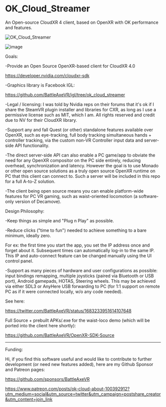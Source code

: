 # OK_Cloud_Streamer
An Open-source CloudXR 4 client, based on OpenXR with OK performance and features.

![OK_Cloud_Streamer](https://github.com/BattleAxeVR/OK_Cloud_Streamer/assets/11604039/89819682-e770-4f56-b47f-4752f4646db0)

![image](https://github.com/BattleAxeVR/OK_Cloud_Streamer/assets/11604039/b176601e-75b2-49f8-8154-93ebf30cc419)


Goals:

-Provide an Open Source OpenXR-based client for CloudXR 4.0

https://developer.nvidia.com/cloudxr-sdk

-Graphics library is Facebook IGL:

https://github.com/BattleAxeVR/igl/tree/ok_cloud_streamer

-Legal / licensing: I was told by Nvidia reps on their forums that it's ok if I share the SteamVR plugin installer and libraries for CXR, as long as I use a permissive license such as MIT, which I am. All rights reserved and credit due to NV for their CloudXR library. 

-Support any and fall Quest (or other) standalone features available over OpenXR, such as eye-tracking, full body tracking simultaneous hands + controller tracking, via the custom non-VR Controller input data and server-side API functionality. 

-The direct server-side API can also enable a PC game/app to obviate the need for any OpenXR compositor on the PC side entirely, reducing overhead, synchronization and latency. However the goal is to use Monado or other open source solutions as a truly open source OpenXR runtime on PC that this client can connect to. Such a server will be included in this repo for a full A-to-Z solution.

-The client being open source means you can enable platform-wide features for PC VR gaming, such as waist-oriented locomotion (a software-only version of Decamove). 

Design Philosophy:

-Keep things as simple and "Plug n Play" as possible.

-Reduce clicks ("time to fun") needed to achieve something to a bare minimum, ideally zero. 

For ex: the first time you start the app, you set the IP address once and forget about it. Subsequent times can automatically log-in to the same IP. This IP and auto-connect feature can be changed manually using the UI control panel.

-Support as many pieces of hardware and user configurations as possible: input bindings remapping, multiple joysticks (paired via Bluetooth or USB port), Android gamepads, HOTAS, Steering wheels. This may be achieved via either SDL3 or AnyHere USB forwarding to PC (for 1:1 support on remote PC as if it were connected locally, w/o any code needed).

See here:

https://twitter.com/BattleAxeVR/status/1683233951614107648

Full Source + prebuilt APKs/.exe for the waist-loco demo (which will be ported into the client here shortly):

https://github.com/BattleAxeVR/OpenXR-SDK-Source

------

Funding:

Hi, if you find this software useful and would like to contribute to further development (or need new features added), here are my Github Sponsor and Patreon pages:

https://github.com/sponsors/BattleAxeVR

https://www.patreon.com/posts/ok-cloud-about-100392912?utm_medium=social&utm_source=twitter&utm_campaign=postshare_creator&utm_content=join_link
